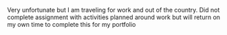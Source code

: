 Very unfortunate but I am traveling for work and out of the country. Did not complete assignment with activities planned around work but will return on my own time to complete this for my portfolio
